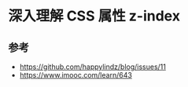 # 深入理解 CSS 属性 z-index

## 参考
- https://github.com/happylindz/blog/issues/11
- https://www.imooc.com/learn/643
